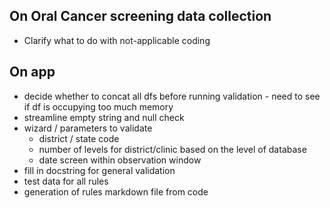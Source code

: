 ## On Oral Cancer screening data collection
* Clarify what to do with not-applicable coding

## On app
* decide whether to concat all dfs before running validation - need to see if df is occupying too much memory
* streamline empty string and null check
* wizard / parameters to validate
    * district / state code
    * number of levels for district/clinic based on the level of database
    * date screen within observation window
* fill in docstring for general validation
* test data for all rules
* generation of rules markdown file from code

